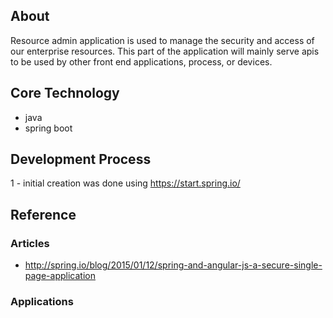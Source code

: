 ## About

Resource admin application is used to manage the security and access of our enterprise resources. This part of the
application will mainly serve apis to be used by other front end applications, process, or devices.

## Core Technology
- java
- spring boot

## Development Process

1 - initial creation was done using https://start.spring.io/




## Reference

### Articles
- http://spring.io/blog/2015/01/12/spring-and-angular-js-a-secure-single-page-application

### Applications

